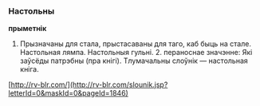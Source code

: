 ### Настольны
**прыметнік**

1. Прызначаны для стала, прыстасаваны для таго, каб быць на стале. Настольная лямпа. Настольныя гульні. 2. пераноснае значэнне: Які заўсёды патрэбны (пра кнігі). Тлумачальны слоўнік — настольная кніга.

<a rel="author">[http://rv-blr.com/](http://rv-blr.com/slounik.jsp?letterId=0&maskId=0&pageId=1846)</a>
